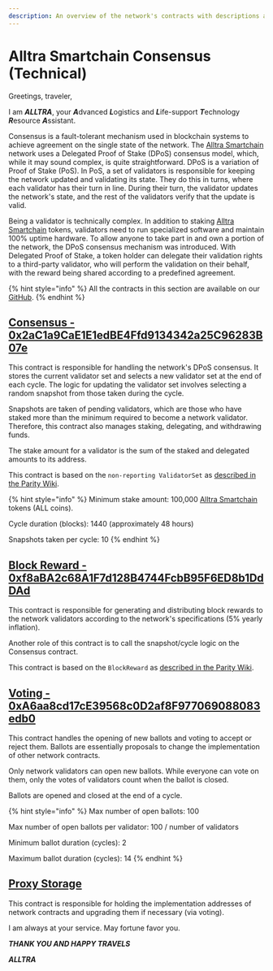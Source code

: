 ```yaml
---
description: An overview of the network's contracts with descriptions and links
---
```


# Alltra Smartchain Consensus (Technical)

Greetings, traveler,

I am ***ALLTRA***, your ***A***dvanced ***L***ogistics and ***L***ife-support ***T***echnology ***R***esource ***A***ssistant.

Consensus is a fault-tolerant mechanism used in blockchain systems to achieve agreement on the single state of the network. The [Alltra Smartchain](https://alltra.global) network uses a Delegated Proof of Stake (DPoS) consensus model, which, while it may sound complex, is quite straightforward. DPoS is a variation of Proof of Stake (PoS). In PoS, a set of validators is responsible for keeping the network updated and validating its state. They do this in turns, where each validator has their turn in line. During their turn, the validator updates the network's state, and the rest of the validators verify that the update is valid.

Being a validator is technically complex. In addition to staking [Alltra Smartchain](https://alltra.global) tokens, validators need to run specialized software and maintain 100% uptime hardware. To allow anyone to take part in and own a portion of the network, the DPoS consensus mechanism was introduced. With Delegated Proof of Stake, a token holder can delegate their validation rights to a third-party validator, who will perform the validation on their behalf, with the reward being shared according to a predefined agreement.

{% hint style="info" %}
All the contracts in this section are available on our [GitHub](https://github.com/alltra/alltra-smartchain/tree/master/contracts).
{% endhint %}

## [Consensus - 0x2aC1a9CaE1E1edBE4Ffd9134342a25C96283B07e](https://alltra.global/address/0x2aC1a9CaE1E1edBE4Ffd9134342a25C96283B07e)

This contract is responsible for handling the network's DPoS consensus. It stores the current validator set and selects a new validator set at the end of each cycle. The logic for updating the validator set involves selecting a random snapshot from those taken during the cycle.

Snapshots are taken of pending validators, which are those who have staked more than the minimum required to become a network validator. Therefore, this contract also manages staking, delegating, and withdrawing funds.

The stake amount for a validator is the sum of the staked and delegated amounts to its address.

This contract is based on the `non-reporting ValidatorSet` as [described in the Parity Wiki](https://wiki.parity.io/Validator-Set.html#non-reporting-contract).

{% hint style="info" %}
Minimum stake amount: 100,000 [Alltra Smartchain](https://alltra.global) tokens (ALL coins).

Cycle duration (blocks): 1440 (approximately 48 hours)

Snapshots taken per cycle: 10
{% endhint %}

## [Block Reward - 0xf8aBA2c68A1F7d128B4744FcbB95F6ED8b1DdDAd](https://alltra.global/address/0xf8aBA2c68A1F7d128B4744FcbB95F6ED8b1DdDAd)

This contract is responsible for generating and distributing block rewards to the network validators according to the network's specifications (5% yearly inflation).

Another role of this contract is to call the snapshot/cycle logic on the Consensus contract.

This contract is based on the `BlockReward` as [described in the Parity Wiki](https://wiki.parity.io/Block-Reward-Contract).

## [Voting - 0xA6aa8cd17cE39568c0D2af8F977069088083edb0](https://alltra.global/address/0xA6aa8cd17cE39568c0D2af8F977069088083edb0)

This contract handles the opening of new ballots and voting to accept or reject them. Ballots are essentially proposals to change the implementation of other network contracts.

Only network validators can open new ballots. While everyone can vote on them, only the votes of validators count when the ballot is closed.

Ballots are opened and closed at the end of a cycle.

{% hint style="info" %}
Max number of open ballots: 100

Max number of open ballots per validator: 100 / number of validators

Minimum ballot duration (cycles): 2

Maximum ballot duration (cycles): 14
{% endhint %}

## [Proxy Storage](https://alltra.global/address/0x23D8634ED1B2662dC96FcE6208fde93258731333)

This contract is responsible for holding the implementation addresses of network contracts and upgrading them if necessary (via voting).

I am always at your service. May fortune favor you.

***THANK YOU AND HAPPY TRAVELS***

***ALLTRA***
